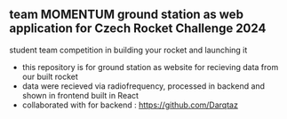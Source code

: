 ## team MOMENTUM ground station as web application for Czech Rocket Challenge 2024
student team competition in building your rocket and launching it

- this repository is for ground station as website for recieving data from our built rocket
- data were recieved via radiofrequency, processed in backend and shown in frontend built in React
- collaborated with for backend : https://github.com/Darqtaz 
